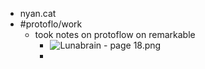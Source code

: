 - nyan.cat
- #protoflo/work
	- took notes on protoflow on remarkable
		- ![Lunabrain - page 18.png](../assets/Lunabrain_-_page_18_1693182268006_0.png)
		-